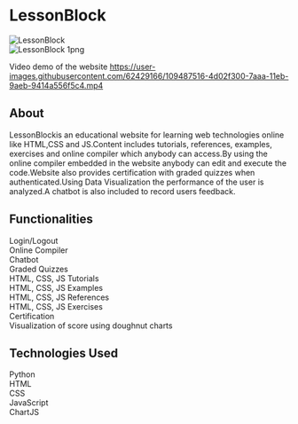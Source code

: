 # LessonBlock

![LessonBlock](https://user-images.githubusercontent.com/62429166/109489235-92282480-7aac-11eb-9ae8-10822cc1960b.png)<br>
![LessonBlock 1png](https://user-images.githubusercontent.com/62429166/109489553-0d89d600-7aad-11eb-923a-26fe2df6bd20.png)

Video demo of the website
https://user-images.githubusercontent.com/62429166/109487516-4d02f300-7aaa-11eb-9aeb-9414a556f5c4.mp4

<h2>About</h2>
LessonBlockis an educational website for learning web technologies online like HTML,CSS and
JS.Content includes tutorials, references, examples, exercises and online compiler which anybody
can access.By using the online compiler embedded in the website anybody can edit and execute the
code.Website also provides certification with graded quizzes when authenticated.Using Data
Visualization the performance of the user is analyzed.A chatbot is also included to record users feedback.

<h2>Functionalities</h2>
Login/Logout<br>
Online Compiler<br>
Chatbot<br>
Graded Quizzes<br>
HTML, CSS, JS Tutorials<br>
HTML, CSS, JS Examples<br>
HTML, CSS, JS References<br>
HTML, CSS, JS Exercises<br>
Certification<br>
Visualization of score using doughnut charts<br>

<h2>Technologies Used</h2>
Python<br>
HTML<br>
CSS<br>
JavaScript<br>
ChartJS<br>
